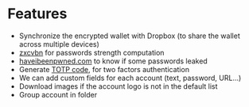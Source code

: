 # Features
- Synchronize the encrypted wallet with Dropbox (to share the wallet across multiple devices)
- [zxcvbn](https://github.com/dropbox/zxcvbn) for passwords strength computation
- [haveibeenpwned.com](https://haveibeenpwned.com/Passwords) to know if some passwords leaked
- Generate [TOTP code](https://play.google.com/store/apps/details?id=com.google.android.apps.authenticator2), for two factors authentication
- We can add custom fields for each account (text, password, URL...)
- Download images if the account logo is not in the default list
- Group account in folder
